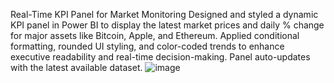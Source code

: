 Real-Time KPI Panel for Market Monitoring
Designed and styled a dynamic KPI panel in Power BI to display the latest market prices and daily % change for major assets like Bitcoin, Apple, and Ethereum. Applied conditional formatting, rounded UI styling, and color-coded trends to enhance executive readability and real-time decision-making. Panel auto-updates with the latest available dataset.
![image](https://github.com/user-attachments/assets/8b7d52f3-d88e-4198-b2e6-b9fb3659c2a2)
